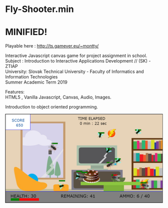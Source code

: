 # Fly-Shooter.min

# MINIFIED!

Playable here : http://ts.gamever.eu/~montty/

Interactive Javascript canvas game for project assignment in school.  
Subject : Introduction to Interactive Applications Development // (SK) - ZTIAP   
University: Slovak Technical University - Faculty of Informatics and Information Technologies  
Summer Academic Term 2019  

Features:  
HTML5 , Vanilla Javascript, Canvas, Audio, Images.  

Introduction to object oriented programming.  

![showcase](showcase.png)
